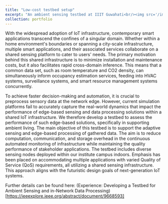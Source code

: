 ```yaml
---
title: "Low-cost testbed setup"
excerpt: "An ambient sensing testbed at IIIT Guwahati<br/><img src='/images/mapp.jpg' width='500' height='600'><br/><img src='/images/figure223.jpg' width='500' height='600'><br/><img src='/images/2021-09-28.jpg' width='250' height='150'>"
collection: portfolio
---
```


With the widespread adoption of IoT infrastructure, contemporary smart applications transcend the confines of a singular domain. Whether within a home environment's boundaries or spanning a city-scale infrastructure, multiple smart applications, and their associated services collaborate on a shared sensing platform to cater to users' needs. The primary motivation behind this shared infrastructure is to minimize installation and maintenance costs, but it also facilitates rapid cross-domain inference. This means that a common data set, such as room temperature and CO2 density, can simultaneously inform occupancy estimation services, feeding into HVAC systems, surveillance systems, and smart resource management systems concurrently.

To achieve faster decision-making and automation, it is crucial to preprocess sensory data at the network edge. However, current simulation platforms fail to accurately capture the real-world dynamics that impact the performance of edge-based sensing and data processing solutions within a shared IoT infrastructure. We therefore develop a testbed to assess the performance of such edge-based solutions, specifically in supporting ambient living. The main objective of this testbed is to support the adaptive sensing and edge-based processing of gathered data. The aim is to reduce computation, communication, and storage overhead in the continuous automated monitoring of infrastructure while maintaining the quality performance of stakeholder applications. The testbed includes diverse sensing nodes deployed within our institute campus indoors. Emphasis has been placed on accommodating multiple applications with varied Quality of Service (QoS) requirements, all utilizing a shared sensing infrastructure. This approach aligns with the futuristic design goals of next-generation IoT systems.

Further details can be found here: (Experience: Developing a Testbed for Ambient Sensing and in-Network Data Processing)[https://ieeexplore.ieee.org/abstract/document/9668593]
